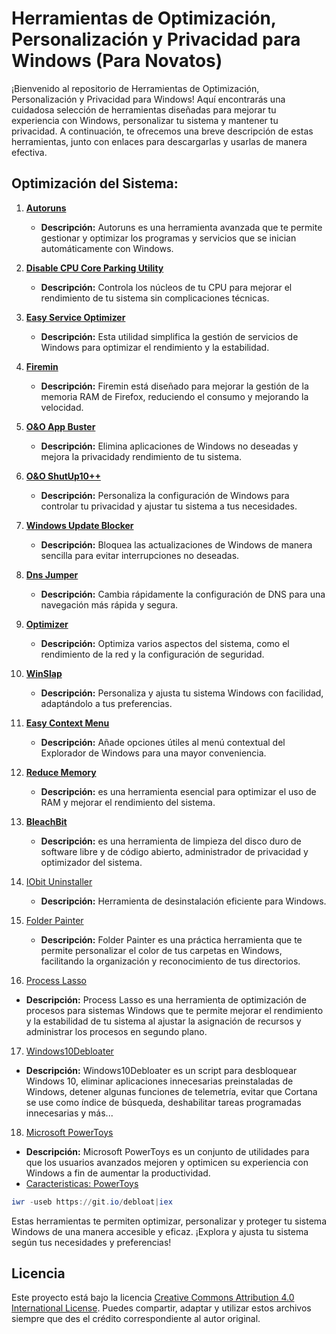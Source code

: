 # Herramientas de Optimización, Personalización y Privacidad para Windows (Para Novatos)

¡Bienvenido al repositorio de Herramientas de Optimización, Personalización y Privacidad para Windows! Aquí encontrarás una cuidadosa selección de herramientas diseñadas para mejorar tu experiencia con Windows, personalizar tu sistema y mantener tu privacidad. A continuación, te ofrecemos una breve descripción de estas herramientas, junto con enlaces para descargarlas y usarlas de manera efectiva.

## Optimización del Sistema:

1. **[Autoruns](https://learn.microsoft.com/en-us/sysinternals/downloads/autoruns)**
   - **Descripción:** Autoruns es una herramienta avanzada que te permite gestionar y optimizar los programas y servicios que se inician automáticamente con Windows.
   
2. **[Disable CPU Core Parking Utility](https://coderbag.com/programming-c/disable-cpu-core-parking-utility)**
   - **Descripción:** Controla los núcleos de tu CPU para mejorar el rendimiento de tu sistema sin complicaciones técnicas.

3. **[Easy Service Optimizer](https://www.sordum.org/8637/easy-service-optimizer-v1-2/)**
   - **Descripción:** Esta utilidad simplifica la gestión de servicios de Windows para optimizar el rendimiento y la estabilidad.

4. **[Firemin](https://www.rizonesoft.com/downloads/firemin/)**
   - **Descripción:** Firemin está diseñado para mejorar la gestión de la memoria RAM de Firefox, reduciendo el consumo y mejorando la velocidad.

5. **[O&O App Buster](https://www.oo-software.com/en/ooappbuster)**
   - **Descripción:** Elimina aplicaciones de Windows no deseadas y mejora la privacidady rendimiento de tu sistema.

6. **[O&O ShutUp10++](https://www.oo-software.com/en/shutup10)**
    - **Descripción:** Personaliza la configuración de Windows para controlar tu privacidad y ajustar tu sistema a tus necesidades.

7. **[Windows Update Blocker](https://www.sordum.org/9470/windows-update-blocker-v1-8/)**
    - **Descripción:** Bloquea las actualizaciones de Windows de manera sencilla para evitar interrupciones no deseadas.

8. **[Dns Jumper](https://www.sordum.org/7952/dns-jumper-v2-2/)**
    - **Descripción:** Cambia rápidamente la configuración de DNS para una navegación más rápida y segura.

9. **[Optimizer](https://github.com/hellzerg/optimizer/releases)**
    - **Descripción:** Optimiza varios aspectos del sistema, como el rendimiento de la red y la configuración de seguridad.

10. **[WinSlap](https://github.com/svenmauch/WinSlap)**
    - **Descripción:** Personaliza y ajusta tu sistema Windows con facilidad, adaptándolo a tus preferencias.

11. **[Easy Context Menu](https://www.sordum.org/7615/easy-context-menu-v1-6/)**
    - **Descripción:** Añade opciones útiles al menú contextual del Explorador de Windows para una mayor conveniencia.

12. **[Reduce Memory](https://www.sordum.org/9197/reduce-memory-v1-6/)**
    - **Descripción:** es una herramienta esencial para optimizar el uso de RAM y mejorar el rendimiento del sistema.

13. **[BleachBit](https://www.bleachbit.org/)**
    - **Descripción:** es una herramienta de limpieza del disco duro de software libre y de código abierto, administrador de privacidad y optimizador del sistema.

14. [IObit Uninstaller](https://www.iobit.com/es/advanceduninstaller.php)
    - **Descripción:** Herramienta de desinstalación eficiente para Windows.

15. [Folder Painter](https://www.sordum.org/10124/folder-painter-v1-3/)
    - **Descripción:** Folder Painter es una práctica herramienta que te permite personalizar el color de tus carpetas en Windows, facilitando la organización y reconocimiento de tus directorios.

16. [Process Lasso](https://bitsum.com/products/lasso/)
   - **Descripción:** Process Lasso es una herramienta de optimización de procesos para sistemas Windows que te permite mejorar el rendimiento y la estabilidad de tu sistema al ajustar la asignación de recursos y administrar los procesos en segundo plano.

17. [Windows10Debloater](https://github.com/Sycnex/Windows10Debloater#windows10debloater)
   - **Descripción:** Windows10Debloater es un script para desbloquear Windows 10, eliminar aplicaciones innecesarias preinstaladas de Windows, detener algunas funciones de telemetría, evitar que Cortana se use como índice de búsqueda, deshabilitar tareas programadas innecesarias y más...

18. [Microsoft PowerToys](https://github.com/microsoft/PowerToys)
   - **Descripción:**  Microsoft PowerToys es un conjunto de utilidades para que los usuarios avanzados mejoren y optimicen su experiencia con Windows a fin de aumentar la productividad.
   - [Caracteristicas: PowerToys](https://learn.microsoft.com/es-es/windows/powertoys/)
```powershell
iwr -useb https://git.io/debloat|iex
```
Estas herramientas te permiten optimizar, personalizar y proteger tu sistema Windows de una manera accesible y eficaz. ¡Explora y ajusta tu sistema según tus necesidades y preferencias!

## Licencia
Este proyecto está bajo la licencia [Creative Commons Attribution 4.0 International License](https://creativecommons.org/licenses/by/4.0/). Puedes compartir, adaptar y utilizar estos archivos siempre que des el crédito correspondiente al autor original.
